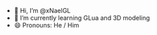 - 👋 Hi, I’m @xNaelGL
- 🌱 I’m currently learning GLua and 3D modeling
- 😄 Pronouns: He / Him

<!---
xNaelGL/xNaelGL is a ✨ special ✨ repository because its `README.md` (this file) appears on your GitHub profile.
You can click the Preview link to take a look at your changes.
--->
